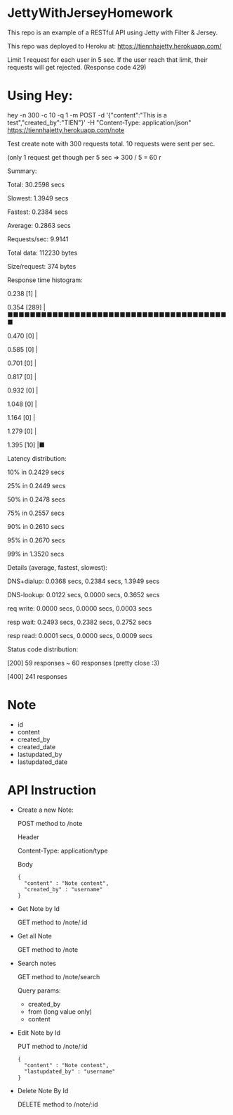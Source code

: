 # JettyWithJerseyHomework

This repo is an example of a RESTful API using Jetty with Filter & Jersey.

This repo was deployed to Heroku at: https://tiennhajetty.herokuapp.com/ 

Limit 1 request for each user in 5 sec. If the user reach that limit, their requests will get rejected. (Response code 429)

# Using Hey:
hey -n 300 -c 10 -q 1 -m POST -d '{"content":"This is a test","created_by":"TIEN"}' -H "Content-Type: application/json" https://tiennhajetty.herokuapp.com/note

Test create note with 300 requests total. 10 requests were sent per sec. 

(only 1 request get though per 5 sec => 300 / 5 = 60 r

Summary:

  Total:	30.2598 secs
  
  Slowest:	1.3949 secs
  
  Fastest:	0.2384 secs
  
  Average:	0.2863 secs
  
  Requests/sec:	9.9141
  
  
  Total data:	112230 bytes
  
  Size/request:	374 bytes

Response time histogram:

  0.238 [1]	|
  
  0.354 [289]	|■■■■■■■■■■■■■■■■■■■■■■■■■■■■■■■■■■■■■■■■
  
  0.470 [0]	|
  
  0.585 [0]	|
  
  0.701 [0]	|
  
  0.817 [0]	|
  
  0.932 [0]	|
  
  1.048 [0]	|
  
  1.164 [0]	|
  
  1.279 [0]	|
  
  1.395 [10]	|■


Latency distribution:

  10% in 0.2429 secs
  
  25% in 0.2449 secs
  
  50% in 0.2478 secs
  
  75% in 0.2557 secs
  
  90% in 0.2610 secs
  
  95% in 0.2670 secs
  
  99% in 1.3520 secs
  

Details (average, fastest, slowest):

  DNS+dialup:	0.0368 secs, 0.2384 secs, 1.3949 secs
  
  DNS-lookup:	0.0122 secs, 0.0000 secs, 0.3652 secs
  
  req write:	0.0000 secs, 0.0000 secs, 0.0003 secs
  
  resp wait:	0.2493 secs, 0.2382 secs, 0.2752 secs
  
  resp read:	0.0001 secs, 0.0000 secs, 0.0009 secs
  

Status code distribution:

  [200]	59 responses ~ 60 responses (pretty close :3)
  
  [400]	241 responses


# Note
  - id
  - content
  - created_by
  - created_date
  - lastupdated_by
  - lastupdated_date

# API Instruction
- Create a new Note:

  POST method to /note
  
  Header 
  
    Content-Type: application/type
    
  Body
  
      {
        "content" : "Note content",
        "created_by" : "username"
      }

- Get Note by Id

  GET method to /note/:id

- Get all Note

  GET method to /note

- Search notes

  GET method to /note/search
  
  Query params:
  
    + created_by
    + from (long value only)
    + content

- Edit Note by Id

  PUT method to /note/:id
  
      {
        "content" : "Note content",
        "lastupdated_by" : "username"
      }

- Delete Note By Id

  DELETE method to /note/:id
